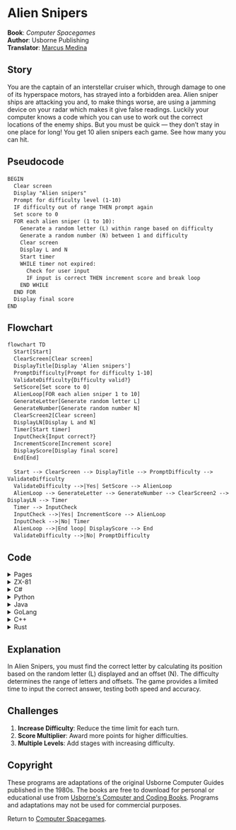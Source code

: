 # Alien Snipers

**Book**: _Computer Spacegames_  
**Author**: Usborne Publishing  
**Translator**: [Marcus Medina](https://github.com/marcusjobb/UsborneBooks)

## Story

You are the captain of an interstellar cruiser which, through damage to one of its hyperspace motors, has strayed into a forbidden area. Alien sniper ships are attacking you and, to make things worse, are using a jamming device on your radar which makes it give false readings. Luckily your computer knows a code which you can use to work out the correct locations of the enemy ships. But you must be quick — they don’t stay in one place for long! You get 10 alien snipers each game. See how many you can hit.

## Pseudocode

```plaintext
BEGIN
  Clear screen
  Display "Alien snipers"
  Prompt for difficulty level (1-10)
  IF difficulty out of range THEN prompt again
  Set score to 0
  FOR each alien sniper (1 to 10):
    Generate a random letter (L) within range based on difficulty
    Generate a random number (N) between 1 and difficulty
    Clear screen
    Display L and N
    Start timer
    WHILE timer not expired:
      Check for user input
      IF input is correct THEN increment score and break loop
    END WHILE
  END FOR
  Display final score
END
```

## Flowchart

```mermaid
flowchart TD
  Start[Start]
  ClearScreen[Clear screen]
  DisplayTitle[Display 'Alien snipers']
  PromptDifficulty[Prompt for difficulty 1-10]
  ValidateDifficulty{Difficulty valid?}
  SetScore[Set score to 0]
  AlienLoop[FOR each alien sniper 1 to 10]
  GenerateLetter[Generate random letter L]
  GenerateNumber[Generate random number N]
  ClearScreen2[Clear screen]
  DisplayLN[Display L and N]
  Timer[Start timer]
  InputCheck{Input correct?}
  IncrementScore[Increment score]
  DisplayScore[Display final score]
  End[End]

  Start --> ClearScreen --> DisplayTitle --> PromptDifficulty --> ValidateDifficulty
  ValidateDifficulty -->|Yes| SetScore --> AlienLoop
  AlienLoop --> GenerateLetter --> GenerateNumber --> ClearScreen2 --> DisplayLN --> Timer
  Timer --> InputCheck
  InputCheck -->|Yes| IncrementScore --> AlienLoop
  InputCheck -->|No| Timer
  AlienLoop -->|End loop| DisplayScore --> End
  ValidateDifficulty -->|No| PromptDifficulty
```

## Code

<details>
<summary>Pages</summary>

![Page 1](./img/computer-spacegames_pages-to-jpg-0017.jpg)  
![Page 2](./img/computer-spacegames_pages-to-jpg-0018.jpg)

</details>

<details>
<summary>ZX-81</summary>

```basic
10 CLS
20 PRINT "ALIEN SNIPERS"
30 PRINT "DIFFICULTY (1-10)"
40 INPUT D
50 IF D<1 OR D>10 THEN GOTO 50
60 LET S=0
70 FOR G=1 TO 10
80 LET L$=CHR$(INT(RND*(26-D)+38))
90 LET N=INT(RND*D+1)
100 CLS
110 PRINT L$,N
120 FOR I=1 TO 20+D*5
130 LET I$=INKEY$
140 IF I$<>"" THEN GOTO 190
150 NEXT I
160 GOTO 200
170 IF I$=CHR$(CODE(L$)+N) THEN LET S=S+1
180 GOTO 200
190 NEXT G
200 PRINT "YOU HIT ";S;"/10"
210 STOP
```

</details>

<details>
<summary>C#</summary>

```csharp
using System;

class AlienSnipers
{
    static void Main()
    {
        Console.Clear();
        Console.WriteLine("Alien snipers");

        int difficulty;
        do
        {
            Console.Write("Difficulty (1-10): ");
            difficulty = int.Parse(Console.ReadLine());
        } while (difficulty < 1 || difficulty > 10);

        int score = 0;
        Random random = new Random();

        for (int i = 0; i < 10; i++)
        {
            char letter = (char)(random.Next(26 - difficulty) + 65);
            int offset = random.Next(1, difficulty + 1);

            Console.Clear();
            Console.WriteLine($"{letter} {offset}");

            var startTime = DateTime.Now;
            bool correct = false;

            while ((DateTime.Now - startTime).TotalMilliseconds < (200 + difficulty * 50))
            {
                if (Console.KeyAvailable)
                {
                    char input = Console.ReadKey(true).KeyChar;
                    if (input == (char)(letter + offset))
                    {
                        score++;
                        correct = true;
                        break;
                    }
                }
            }

            if (!correct)
            {
                Console.WriteLine("Too slow!");
            }
        }

        Console.WriteLine($"You hit {score}/10");
    }
}
```

</details>

<details>
<summary>Python</summary>

```python
import random
import time

print("Alien snipers")

while True:
    try:
        difficulty = int(input("Difficulty (1-10): "))
        if 1 <= difficulty <= 10:
            break
    except ValueError:
        pass

score = 0

for _ in range(10):
    letter = chr(random.randint(65, 65 + (26 - difficulty)))
    offset = random.randint(1, difficulty)

    print(f"{letter} {offset}")
    start_time = time.time()

    correct = False
    while time.time() - start_time < (2 + difficulty * 0.1):
        try:
            user_input = input("Enter your guess: ").strip().upper()
            if len(user_input) == 1 and user_input == chr(ord(letter) + offset):
                score += 1
                correct = True
                break
        except EOFError:
            pass

    if not correct:
        print("Too slow!")

print(f"You hit {score}/10")
```

</details>

<details>
<summary>Java</summary>

```java
import java.util.Random;
import java.util.Scanner;

public class AlienSnipers {
    public static void main(String[] args) {
        Scanner scanner = new Scanner(System.in);
        Random random = new Random();

        System.out.println("Alien snipers");
        int difficulty;
        do {
            System.out.print("Difficulty (1-10): ");
            difficulty = scanner.nextInt();
        } while (difficulty < 1 || difficulty > 10);

        int score = 0;

        for (int i = 0; i < 10; i++) {
            char letter = (char) (random.nextInt(26 - difficulty) + 'A');
            int offset = random.nextInt(difficulty) + 1;

            System.out.println(letter + " " + offset);
            long startTime = System.currentTimeMillis();
            boolean correct = false;

            while (System.currentTimeMillis() - startTime < 200 + difficulty * 50) {
                try {
                    Scanner inputScanner = new Scanner(System.in);
                    char input = inputScanner.next().charAt(0);
                    if (input == letter + offset) {
                        score++;
                        correct = true;
                        break;
                    }
                } catch (Exception e) {
                    // Ignore incorrect inputs
                }
            }

            if (!correct) {
                System.out.println("Too slow!");
            }
        }

        System.out.println("You hit " + score + "/10");
    }
}
```

</details>

<details>
<summary>GoLang</summary>

```go
package main

import (
	"bufio"
	"fmt"
	"math/rand"
	"os"
	"strconv"
	"strings"
	"time"
)

func main() {
	rand.Seed(time.Now().UnixNano())
	reader := bufio.NewReader(os.Stdin)

	fmt.Println("Alien snipers")
	var difficulty int
	for {
		fmt.Print("Difficulty (1-10): ")
		input, _ := reader.ReadString('\n')
		input = strings.TrimSpace(input)
		difficulty, _ = strconv.Atoi(input)
		if difficulty >= 1 && difficulty <= 10 {
			break
		}
	}

	score := 0

	for i := 0; i < 10; i++ {
		letter := rune(rand.Intn(26-difficulty) + 'A')
		offset := rand.Intn(difficulty) + 1

		fmt.Printf("%c %d\n", letter, offset)
		start := time.Now()
		correct := false

		for time.Since(start).Milliseconds() < int64(200+difficulty*50) {
			input, _ := reader.ReadString('\n')
			input = strings.TrimSpace(input)
			if len(input) == 1 && input[0] == byte(letter)+byte(offset) {
				score++
				correct = true
				break
			}
		}

		if !correct {
			fmt.Println("Too slow!")
		}
	}

	fmt.Printf("You hit %d/10\n", score)
}
```

</details>

<details>
<summary>C++</summary>

```cpp
#include <iostream>
#include <cstdlib>
#include <ctime>
#include <conio.h>

using namespace std;

int main() {
    srand(time(0));
    cout << "Alien snipers" << endl;

    int difficulty;
    do {
        cout << "Difficulty (1-10): ";
        cin >> difficulty;
    } while (difficulty < 1 || difficulty > 10);

    int score = 0;

    for (int i = 0; i < 10; i++) {
        char letter = 'A' + (rand() % (26 - difficulty));
        int offset = 1 + (rand() % difficulty);

        cout << letter << " " << offset << endl;
        clock_t start_time = clock();
        bool correct = false;

        while (double(clock() - start_time) / CLOCKS_PER_SEC < 2 + (0.1 * difficulty)) {
            if (_kbhit()) {
                char input = _getch();
                if (input == letter + offset) {
                    score++;
                    correct = true;
                    break;
                }
            }
        }

        if (!correct) {
            cout << "Too slow!" << endl;
        }
    }

    cout << "You hit " << score << "/10" << endl;

    return 0;
}
```

</details>

<details>
<summary>Rust</summary>

```rust
use rand::Rng;
use std::io::{self, Write};
use std::time::{Duration, Instant};

fn main() {
    println!("Alien snipers");

    let mut difficulty = String::new();
    loop {
        print!("Difficulty (1-10): ");
        io::stdout().flush().unwrap();
        io::stdin().read_line(&mut difficulty).unwrap();
        if let Ok(d) = difficulty.trim().parse::<u32>() {
            if (1..=10).contains(&d) {
                difficulty.clear();
                break d;
            }
        }
        difficulty.clear();
    };

    let mut score = 0;

    for _ in 0..10 {
        let letter = ('A' as u8 + rand::thread_rng().gen_range(0..=25 - difficulty as u8)) as char;
        let offset = rand::thread_rng().gen_range(1..=difficulty);

        println!("{} {}", letter, offset);
        let start = Instant::now();

        while start.elapsed() < Duration::from_millis(200 + difficulty * 50) {
            let mut guess = String::new();
            io::stdin().read_line(&mut guess).unwrap();
            if guess.trim().to_uppercase() == ((letter as u8 + offset) as char).to_string() {
                score += 1;
                break;
            }
        }
    }

    println!("You hit {}/10", score);
}
```

</details>

## Explanation

In Alien Snipers, you must find the correct letter by calculating its position based on the random letter (L) displayed and an offset (N). The difficulty determines the range of letters and offsets. The game provides a limited time to input the correct answer, testing both speed and accuracy.

## Challenges

1. **Increase Difficulty**: Reduce the time limit for each turn.
2. **Score Multiplier**: Award more points for higher difficulties.
3. **Multiple Levels**: Add stages with increasing difficulty.

## Copyright

These programs are adaptations of the original Usborne Computer Guides published in the 1980s. The books are free to download for personal or educational use from [Usborne's Computer and Coding Books](https://usborne.com/row/books/computer-and-coding-books). Programs and adaptations may not be used for commercial purposes.

Return to [Computer Spacegames](./readme.md).
